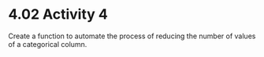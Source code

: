 # 4.02 Activity 4

Create a function to automate the process of reducing the number of values of a categorical column.

